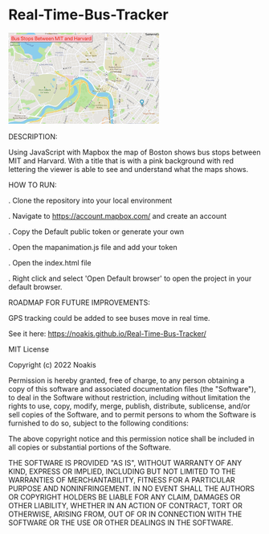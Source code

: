 # Real-Time-Bus-Tracker

<img src= "Real Time Bus Tracker Map.png" width='300'/>

DESCRIPTION:

Using JavaScript with Mapbox the map of Boston shows bus stops between MIT and Harvard. With a title that is with a pink background with red lettering the viewer is able to see and understand what the maps shows. 

HOW TO RUN:

. Clone the repository into your local environment

. Navigate to https://account.mapbox.com/ and create an account

. Copy the Default public token or generate your own

. Open the mapanimation.js file and add your token

. Open the index.html file

. Right click and select 'Open Default browser' to open the project in your default browser.

ROADMAP FOR FUTURE IMPROVEMENTS:

GPS tracking could be added to see buses move in real time.

See it here:
https://noakis.github.io/Real-Time-Bus-Tracker/


MIT License

Copyright (c) 2022 Noakis

Permission is hereby granted, free of charge, to any person obtaining a copy
of this software and associated documentation files (the "Software"), to deal
in the Software without restriction, including without limitation the rights
to use, copy, modify, merge, publish, distribute, sublicense, and/or sell
copies of the Software, and to permit persons to whom the Software is
furnished to do so, subject to the following conditions:

The above copyright notice and this permission notice shall be included in all
copies or substantial portions of the Software.

THE SOFTWARE IS PROVIDED "AS IS", WITHOUT WARRANTY OF ANY KIND, EXPRESS OR
IMPLIED, INCLUDING BUT NOT LIMITED TO THE WARRANTIES OF MERCHANTABILITY,
FITNESS FOR A PARTICULAR PURPOSE AND NONINFRINGEMENT. IN NO EVENT SHALL THE
AUTHORS OR COPYRIGHT HOLDERS BE LIABLE FOR ANY CLAIM, DAMAGES OR OTHER
LIABILITY, WHETHER IN AN ACTION OF CONTRACT, TORT OR OTHERWISE, ARISING FROM,
OUT OF OR IN CONNECTION WITH THE SOFTWARE OR THE USE OR OTHER DEALINGS IN THE
SOFTWARE.
